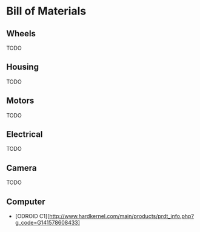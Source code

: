 Bill of Materials
=================

Wheels
------
TODO

Housing
-------
TODO

Motors
------
TODO

Electrical
----------
TODO

Camera
------
TODO

Computer
--------

* [ODROID C1][http://www.hardkernel.com/main/products/prdt_info.php?g_code=G141578608433]
